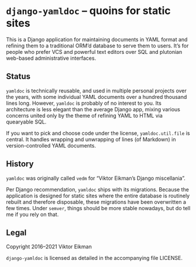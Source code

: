 # `django-yamldoc` – quoins for static sites

This is a Django application for maintaining documents in YAML format and
refining them to a traditional ORM’d database to serve them to users. It’s for
people who prefer VCS and powerful text editors over SQL and plutonian
web-based administrative interfaces.

## Status

`yamldoc` is technically reusable, and used in multiple personal projects over
the years, with some individual YAML documents over a hundred thousand lines
long. However, `yamldoc` is probably of no interest to you. Its architecture
is less elegant than the average Django app, mixing various concerns united
only by the theme of refining YAML to HTML via quearyable SQL.

If you want to pick and choose code under the license, `yamldoc.util.file` is
central. It handles wrapping and unwrapping of lines (of Markdown) in
version-controlled YAML documents.

## History

`yamldoc` was originally called `vedm` for “Viktor Eikman’s Django miscellania”.

Per Django recommendation, `yamldoc` ships with its migrations. Because the
application is designed for static sites where the entire database is routinely
rebuilt and therefore disposable, these migrations have been overwritten a few
times. Under `semver`, things should be more stable nowadays, but do tell me if
you rely on that.

## Legal

Copyright 2016–2021 Viktor Eikman

`django-yamldoc` is licensed as detailed in the accompanying file LICENSE.

